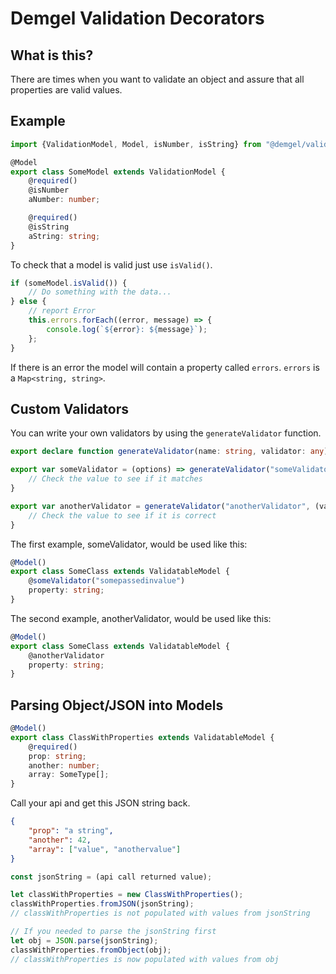 # Demgel Validation Decorators

## What is this?
There are times when you want to validate an object and assure that all properties are valid values.

## Example

``` typescript
import {ValidationModel, Model, isNumber, isString} from "@demgel/validation";

@Model
export class SomeModel extends ValidationModel {
    @required()
    @isNumber
    aNumber: number;

    @required()
    @isString
    aString: string;
}
```

To check that a model is valid just use `isValid()`.

``` typescript
if (someModel.isValid()) {
    // Do something with the data...
} else {
    // report Error
    this.errors.forEach((error, message) => {
        console.log(`${error}: ${message}`);
    };
}
```

If there is an error the model will contain a property called `errors`. `errors` is a `Map<string, string>`.

## Custom Validators

You can write your own validators by using the `generateValidator` function.

``` typescript
export declare function generateValidator(name: string, validator: any): (target: Object, propertyKey: string) => void;
```

``` typescript
export var someValidator = (options) => generateValidator("someValidator", (value) => {
    // Check the value to see if it matches
}

export var anotherValidator = generateValidator("anotherValidator", (value) => {
    // Check the value to see if it is correct
}
```

The first example, someValidator, would be used like this:
``` typescript
@Model()
export class SomeClass extends ValidatableModel {
    @someValidator("somepassedinvalue")
    property: string;
}
```

The second example, anotherValidator, would be used like this:
``` typescript
@Model()
export class SomeClass extends ValidatableModel {
    @anotherValidator
    property: string;
}
```

## Parsing Object/JSON into Models
``` typescript
@Model()
export class ClassWithProperties extends ValidatableModel {
    @required()
    prop: string;
    another: number;
    array: SomeType[];
}
```

Call your api and get this JSON string back.
``` json
{
    "prop": "a string",
    "another": 42,
    "array": ["value", "anothervalue"]
}
```

``` typescript
const jsonString = (api call returned value);

let classWithProperties = new ClassWithProperties();
classWithProperties.fromJSON(jsonString);
// classWithProperties is not populated with values from jsonString

// If you needed to parse the jsonString first
let obj = JSON.parse(jsonString);
classWithProperties.fromObject(obj);
// classWithProperties is now populated with values from obj
```
